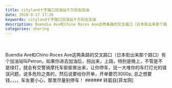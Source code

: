 ```yaml
---
title: cityland十字路口加油站千万别去加油
date: 2018-8-17 17:26
keywords: cityland十字路口加油站千万别去加油
description: Buendia Ave和Chino Roces Ave这两条路的交叉路口（日本街出来那个路口）有个加油站叫Petron，如果你进去加油后，拐出来，上路，特别是晚上，不管是不是绿灯，就会有交警骑摩托车偷偷冒出来，让你停车，说一大堆你的车打灯光的错误问题，说多危险之类的，然后说要给你开单，开单要罚3000p, 总之想要钱，，，，车友要小心，那里尽量别停车！
categories: sharing
---
```

<td class="t_f" id="postmessage_1653305">

<br/>
<br/>
Buendia Ave和Chino Roces Ave这两条路的交叉路口（日本街出来那个路口）有个加油站叫Petron，如果你进去加油后，拐出来，上路，特别是晚上，不管是不是绿灯，就会有交警骑摩托车偷偷冒出来，让你停车，说一大堆你的车打灯光的错误问题，说多危险之类的，然后说要给你开单，开单要罚3000p, 总之想要钱，，，，车友要小心，那里尽量别停车！</td>
###### 转载自[菲龙网]